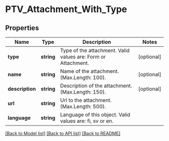 # PTV_Attachment_With_Type

## Properties
Name | Type | Description | Notes
------------ | ------------- | ------------- | -------------
**type** | **string** | Type of the attachment. Valid values are: Form or Attachment. | [optional] 
**name** | **string** | Name of the attachment. (Max.Length: 100). | [optional] 
**description** | **string** | Description of the attachment. (Max.Length: 150). | [optional] 
**url** | **string** | Url to the attachment. (Max.Length: 500). | 
**language** | **string** | Language of this object. Valid values are: fi, sv or en. | 

[[Back to Model list]](../README.md#documentation-for-models) [[Back to API list]](../README.md#documentation-for-api-endpoints) [[Back to README]](../README.md)


